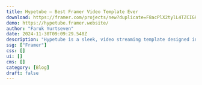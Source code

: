 ```yaml
---
title: Hypetube — Best Framer Video Template Ever
download: https://framer.com/projects/new?duplicate=F8acPlX2tylL4TZCIGH9&via=farukyurtseven&duplicateType=siteTemplate
demo: https://hypetube.framer.website/
author: "Faruk Yurtseven"
date: 2024-11-30T09:09:29.548Z
description: "Hypetube is a sleek, video streaming template designed in Framer. It’s perfect for creating modern, responsive video platforms with customizable layouts..."
ssg: ["Framer"]
css: []
ui: []
cms: []
category: [Blog]
draft: false
---
```

